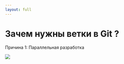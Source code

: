 ```yaml
---
layout: full
---
```


# Зачем нужны ветки в Git ?
Причина 1: Параллельная разработка

<img src="/images/02-git-branching/git-branching-graph.png" />

<style>
img {
    max-height: 80%;
    margin: auto;
}
</style>
